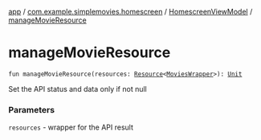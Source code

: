 [app](../../index.md) / [com.example.simplemovies.homescreen](../index.md) / [HomescreenViewModel](index.md) / [manageMovieResource](./manage-movie-resource.md)

# manageMovieResource

`fun manageMovieResource(resources: `[`Resource`](../../com.example.simplemovies.network/-resource/index.md)`<`[`MoviesWrapper`](../../com.example.simplemovies.domain/-movies-wrapper/index.md)`>): `[`Unit`](https://kotlinlang.org/api/latest/jvm/stdlib/kotlin/-unit/index.html)

Set the API status and data only if not null

### Parameters

`resources` - wrapper for the API result